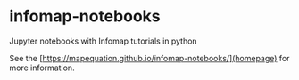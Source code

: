 # infomap-notebooks
Jupyter notebooks with Infomap tutorials in python

See the [https://mapequation.github.io/infomap-notebooks/](homepage) for more information.
